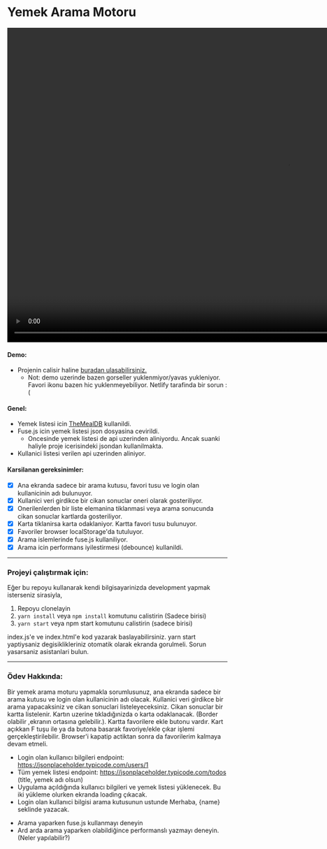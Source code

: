 # Yemek Arama Motoru

<video src="https://user-images.githubusercontent.com/58252790/125860162-a1fefb0c-ad7e-4b85-8358-1135ba3e1a28.mp4" width="1280" height="720" controls preload autoplay></video>

#### Demo:

- Projenin calisir haline [buradan ulasabilirsiniz.](https://food-search-week2-yusufcmlt.netlify.app/)
  - Not: demo uzerinde bazen gorseller yuklenmiyor/yavas yukleniyor. Favori ikonu bazen hic yuklenmeyebiliyor. Netlify tarafinda bir sorun :(

#### Genel:

- Yemek listesi icin [TheMealDB](https://www.themealdb.com/api.php) kullanildi.
- Fuse.js icin yemek listesi json dosyasina cevirildi.
  - Oncesinde yemek listesi de api uzerinden aliniyordu. Ancak suanki haliyle proje icerisindeki jsondan kullanilmakta.
- Kullanici listesi verilen api uzerinden aliniyor.

#### Karsilanan gereksinimler:

- [x] Ana ekranda sadece bir arama kutusu, favori tusu ve login olan kullanicinin adı bulunuyor.
- [x] Kullanici veri girdikce bir cikan sonuclar oneri olarak gosteriliyor.
- [x] Onerilenlerden bir liste elemanina tiklanmasi veya arama sonucunda cikan sonuclar kartlarda gosteriliyor.
- [x] Karta tiklanirsa karta odaklaniyor. Kartta favori tusu bulunuyor.
- [x] Favoriler browser localStorage'da tutuluyor.
- [x] Arama islemlerinde fuse.js kullaniliyor.
- [x] Arama icin performans iyilestirmesi (debounce) kullanildi.

---

### Projeyi çalıştırmak için:

Eğer bu repoyu kullanarak kendi bilgisayarinizda development yapmak isterseniz sirasiyla,

1. Repoyu clonelayin
2. `yarn install` veya `npm install` komutunu calistirin (Sadece birisi)
3. `yarn start` veya npm start komutunu calistirin (sadece birisi)

index.js'e ve index.html'e kod yazarak baslayabilirsiniz. yarn start yaptiysaniz degisiklikleriniz otomatik olarak ekranda gorulmeli. Sorun yasarsaniz asistanlari bulun.

---

### Ödev Hakkında:

Bir yemek arama moturu yapmakla sorumlusunuz, ana ekranda sadece bir arama kutusu ve login olan kullanicinin adı olacak.
Kullanici veri girdikce bir arama yapacaksiniz ve cikan sonuclari listeleyeceksiniz.
Cikan sonuclar bir kartta listelenir. Kartın uzerine tıkladığınizda o karta odaklanacak. (Border olabilir ,ekranın ortasına gelebilir.). Kartta favorilere ekle butonu vardır. Kart açıkkan F tuşu ile ya da butona basarak favoriye/ekle çıkar işlemi gerçekleştirilebilir. Browser'i kapatip actiktan sonra da favorilerim kalmaya devam etmeli.

- Login olan kullanıcı bilgileri endpoint: https://jsonplaceholder.typicode.com/users/1
- Tüm yemek listesi endpoint: https://jsonplaceholder.typicode.com/todos (title, yemek adı olsun)
- Uygulama açıldığında kullanıcı bilgileri ve yemek listesi yüklenecek. Bu iki yükleme olurken ekranda loading çıkacak.
- Login olan kullanıci bilgisi arama kutusunun ustunde Merhaba, {name} seklinde yazacak.

* Arama yaparken fuse.js kullanmayı deneyin
* Ard arda arama yaparken olabildiğince performanslı yazmayı deneyin. (Neler yapılabilir?)
